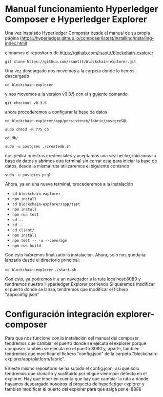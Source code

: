 # Manual funcionamiento Hyperledger Composer e Hyperledger Explorer

Una vez instalado Hyperledger Composer desde el manual de su propia página 
(https://hyperledger.github.io/composer/latest/installing/installing-index.html)

clonamos el repositorio de https://github.com/rsanttt/blockchain-explorer

`git clone https://github.com/rsanttt/blockchain-explorer.git`

Una vez descargado nos movemos a la carpeta donde lo hemos descargado

`cd blockchain-explorer`

y nos movemos a la version v0.3.5 con el siguiente comando

`git checkout v0.3.5`

ahora procederemos a configurar la base de datos

`cd blockchain-explorer/app/persistence/fabric/postgreSQL`

`sudo chmod -R 775 db`

`cd db/`

`sudo -u postgres ./createdb.sh`

nos pedirá nuestras credenciales y aceptamos
una vez hecho, iniciamos la base de datos y abrimos otra terminal sin cerrar esta
para iniciar la base de datos, desde la misma ruta utilizaremos el siguiente comando

`sudo -u postgres psql`

Ahora, ya en una nueva terminal, procederemos a la instalación

- `cd blockchain-explorer`
- `npm install`
- `cd blockchain-explorer/app/test`
- `npm install`
- `npm run test`
- `cd ..`
- `cd ..`
- `cd client/`
- `npm install`
- `npm test -- -u --coverage`
- `npm run build`

Con esto habremos finalizado la instalación. Ahora, solo nos quedaría lanzarlo desde el directorio principal:

`cd blockchain-explorer`
`./start.sh`

Con esto, ya podremos ir a un navegador a la ruta localhost:8080 y tendremos nuestro Hyperledger Explorer corriendo
Si queremos modificar el puerto donde se lanza, tendremos que modificar el fichero "appconfig.json"


# Configuración integración explorer-composer

Para que nos funcione con la instalación del manual del composer tendremos que cambiar el puerto donde se ejecuta el explorer porque composer también se ejecuta en el puerto 8080 y, aparte, también tendremos que modificar el fichero "config.json" de la carpeta "blockchain-explorer/app/platform/fabric".

En este mismo repositorio se ha subido el config.json, así que solo tendremos que clonarlo y sustituirlo por el que viene por defecto en el explorer. Hay que tener en cuenta que hay que cambiar la ruta a donde hayamos descargado nosotros el proyecto de hyperledger explorer y tambien modificar el puerto del explorer para que salga por el 8888




